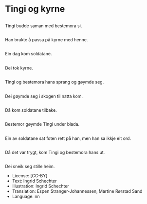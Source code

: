 # Tingi og kyrne

##
Tingi budde saman med bestemora si.

##
Han brukte å passa på kyrne med henne.

##
Ein dag kom soldatane.

##
Dei tok kyrne.

##
Tingi og bestemora hans sprang og gøymde seg.

##
Dei gøymde seg i skogen til natta kom.

##
Då kom soldatane tilbake.

##
Bestemor gøymde Tingi under blada.

##
Ein av soldatane sat foten rett på han, men han sa ikkje eit ord.

##
Då det var trygt, kom Tingi og bestemora hans ut.

##
Dei sneik seg stille heim.

* License: [CC-BY]
* Text: Ingrid Schechter
* Illustration: Ingrid Schechter
* Translation: Espen Stranger-Johannessen, Martine Rørstad Sand
* Language: nn
